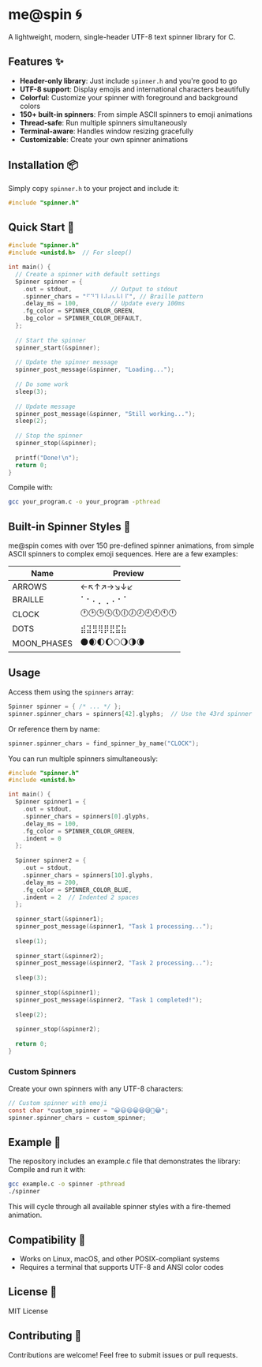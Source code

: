 # me@spin 🌀

A lightweight, modern, single-header UTF-8 text spinner library for C.

## Features ✨

- **Header-only library**: Just include `spinner.h` and you're good to go
- **UTF-8 support**: Display emojis and international characters beautifully
- **Colorful**: Customize your spinner with foreground and background colors
- **150+ built-in spinners**: From simple ASCII spinners to emoji animations
- **Thread-safe**: Run multiple spinners simultaneously
- **Terminal-aware**: Handles window resizing gracefully
- **Customizable**: Create your own spinner animations

## Installation 📦

Simply copy `spinner.h` to your project and include it:

```c
#include "spinner.h"
```

## Quick Start 🚀

```c
#include "spinner.h"
#include <unistd.h>  // For sleep()

int main() {
  // Create a spinner with default settings
  Spinner spinner = {
    .out = stdout,           // Output to stdout
    .spinner_chars = "⠋⠙⠹⠸⠼⠴⠦⠧⠇⠏", // Braille pattern
    .delay_ms = 100,         // Update every 100ms
    .fg_color = SPINNER_COLOR_GREEN,
    .bg_color = SPINNER_COLOR_DEFAULT,
  };
  
  // Start the spinner
  spinner_start(&spinner);
  
  // Update the spinner message
  spinner_post_message(&spinner, "Loading...");
  
  // Do some work
  sleep(3);
  
  // Update message
  spinner_post_message(&spinner, "Still working...");
  sleep(2);
  
  // Stop the spinner
  spinner_stop(&spinner);
  
  printf("Done!\n");
  return 0;
}
```

Compile with:

```bash
gcc your_program.c -o your_program -pthread
```

## Built-in Spinner Styles 🎨

me@spin comes with over 150 pre-defined spinner animations, from simple ASCII spinners to complex emoji sequences. Here are a few examples:

| Name | Preview |
|------|---------|
| ARROWS | ←↖↑↗→↘↓↙ |
| BRAILLE | ⠁⠂⠄⡀⢀⠠⠐⠈ |
| CLOCK | 🕐🕑🕒🕓🕔🕕🕖🕗🕘🕙🕚🕛 |
| DOTS | ⣾⣽⣻⢿⡿⣟⣯⣷ |
| MOON_PHASES | 🌑🌒🌓🌔🌕🌖🌗🌘 |

## Usage

Access them using the `spinners` array:

```c
Spinner spinner = { /* ... */ };
spinner.spinner_chars = spinners[42].glyphs;  // Use the 43rd spinner
```

Or reference them by name:

```c
spinner.spinner_chars = find_spinner_by_name("CLOCK");
```

You can run multiple spinners simultaneously:

```c
#include "spinner.h"
#include <unistd.h>

int main() {
  Spinner spinner1 = {
    .out = stdout,
    .spinner_chars = spinners[0].glyphs,
    .delay_ms = 100,
    .fg_color = SPINNER_COLOR_GREEN,
    .indent = 0
  };
  
  Spinner spinner2 = {
    .out = stdout,
    .spinner_chars = spinners[10].glyphs,
    .delay_ms = 200,
    .fg_color = SPINNER_COLOR_BLUE,
    .indent = 2  // Indented 2 spaces
  };
  
  spinner_start(&spinner1);
  spinner_post_message(&spinner1, "Task 1 processing...");
  
  sleep(1);
  
  spinner_start(&spinner2);
  spinner_post_message(&spinner2, "Task 2 processing...");
  
  sleep(3);
  
  spinner_stop(&spinner1);
  spinner_post_message(&spinner2, "Task 1 completed!");
  
  sleep(2);
  
  spinner_stop(&spinner2);
  
  return 0;
}
```

### Custom Spinners

Create your own spinners with any UTF-8 characters:

```c
// Custom spinner with emoji
const char *custom_spinner = "😀😃😄😁😆😅🤣😂";
spinner.spinner_chars = custom_spinner;
```

## Example 🌟

The repository includes an example.c file that demonstrates the library:
Compile and run it with:

```bash
gcc example.c -o spinner -pthread
./spinner
```

This will cycle through all available spinner styles with a fire-themed animation.

## Compatibility 🧩

- Works on Linux, macOS, and other POSIX-compliant systems
- Requires a terminal that supports UTF-8 and ANSI color codes

## License 📄

MIT License

## Contributing 🤝

Contributions are welcome! Feel free to submit issues or pull requests.
